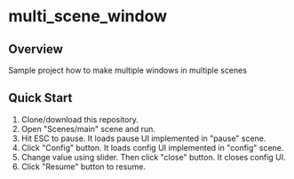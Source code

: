 # multi_scene_window

## Overview
Sample project how to make multiple windows in multiple scenes

## Quick Start
1. Clone/download this repository.
1. Open "Scenes/main" scene and run.
1. Hit ESC to pause. It loads pause UI implemented in "pause" scene.
1. Click "Config" button. It loads config UI implemented in "config" scene.
1. Change value using slider. Then click "close" button. It closes config UI.
1. Click "Resume" button to resume.
